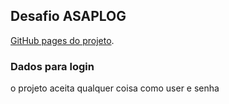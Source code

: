 ## Desafio ASAPLOG

[GitHub pages do projeto](https://igorquiterio.github.io/desafio-asap).

### Dados para login

o projeto aceita qualquer coisa como user e senha
